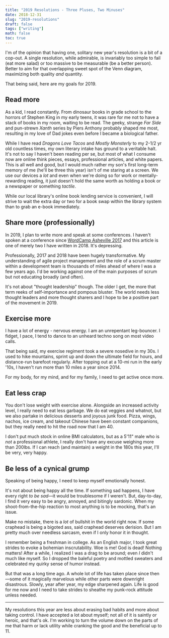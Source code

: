```yaml
---
title: "2019 Resolutions - Three Pluses, Two Minuses"
date: 2018-12-31
slug: "2019-resolutions"
draft: false
tags: ["writing"]
math: false
toc: true
---
```


I'm of the opinion that having one, solitary new year's resolution is a bit of a cop-out. A single resolution, while admirable, is invariably too simple to fail (eat more salad) or too massive to be measurable (be a better person). Better to aim for that overlapping sweet spot of the Venn diagram, maximizing both quality _and_ quantity.

That being said, here are my goals for 2019.  

## Read more
As a kid, I read constantly. From dinosaur books in grade school to the horrors of Stephen King in my early teens, it was rare for me not to have a stack of books in my room, waiting to be read. The geeky, strange _Far Side_ and pun-strewn _Xanth_ series by Piers Anthony probably shaped me most, resulting in my love of Dad jokes even before I became a biological father.

While I have read _Dragons Love Tacos_ and _Mostly Monsterly_ to my 2-1/2 yr old countless times, my own literary intake has ground to a veritable halt. It's not to say I haven't been reading per se, but most of what I consume now are online think pieces, essays, professional articles, and white papers. This is all well and good, but I would much rather my son's first long-term memory of me (he'll be three this year) isn't of me staring at a screen. We use our devices a _lot_ and even when we're doing so for work or mentally-rewarding reading, it just doesn't hold the same worth as holding a book or a newspaper or something _tactile_.

While our local library's online book lending service is convenient, I will strive to wait the extra day or two for a book swap within the library system than to grab an e-book immediately.

## Share more (professionally)
In 2019, I plan to write more and speak at some conferences. I haven't spoken at a conference since [WordCamp Asheville 2017](https://wordpress.tv/2017/06/20/john-ragozzine-silent-speech-building-better-written-communication-2/) and this article is one of merely two I have written in 2018. It's depressing.

Professionally, 2017 and 2018 have been hugely transformative. My understanding of agile project management and the role of a scrum master within a development team is thousands of miles ahead of where I was a few years ago. I'd be working against one of the main purposes of scrum but not educating broadly (and often).

It's not about "thought leadership" though. The older I get, the more that term reeks of self-importance and pompous bluster. The world needs less thought leaders and more thought sharers and I hope to be a positive part of the movement in 2019.

## Exercise more
I have a lot of energy - nervous energy. I am an unrepentant leg-bouncer. I fidget, I pace, I tend to dance to an unheard techno song on most video calls.

That being said, my exercise regiment took a severe nosedive in my 30s. I used to hike mountains, sprint up and down the ultimate field for hours, and distance-run barefoot regularly. After topping out at a 10-mi run in the early '10s, I haven't run more than 10 miles a year since 2014.

For my body, for my mind, and for my family, I need to get active once more.

## Eat less crap
You don't lose weight with exercise alone. Alongside an increased activity level, I really need to eat less garbage. We do eat veggies and whatnot, but we also partake in delicious desserts and joyous junk food. Pizza, wings, nachos, ice cream, and takeout Chinese have been constant companions, but they really need to hit the road now that I am 40.

I don't put much stock in online BMI calculators, but as a 5'11" male who is _not_ a professional athlete, I really don't have any excuse weighing more than 200lbs. If I can reach (and maintain) a weight in the 180s this year, I'll be very, very happy.

## Be less of a cynical grump
Speaking of being happy, I need to keep myself emotionally honest.

It's not about being happy all the time. If something sad happens, I have every right _to be sad_&mdash;it would be troublesome if I weren't. But, day-to-day, I find it very easy to be angry, annoyed, and bitingly sardonic. When my shoot-from-the-hip reaction to most anything is to be mocking, that's an issue.

Make no mistake, there is a _lot_ of bullshit in the world right now. If some craphead is being a bigoted ass, said craphead deserves derision. But I am pretty much over needless sarcasm, even if I only honor it in thought.

I remember being a freshman in college. As an English major, I took great strides to evoke a bohemian inscrutability. Woe is me! God is dead! Nothing matters! After a while, I realized I was a drag to be around; even _I_ didn't much like myself. So I dropped the baleful poetry and mottled sweaters and celebrated my quirky sense of humor instead.

But that was a long time ago. A whole lot of life has taken place since then&mdash;some of it magically marvelous while other parts were downright disastrous. Slowly, year after year, my edge sharpened again. Life is good for me now and I need to take strides to sheathe my punk-rock attitude unless needed.

---

My resolutions this year are less about erasing bad habits and more about taking control. I have accepted a lot about myself; not all of it is saintly or heroic, and that's ok. I'm working to turn the volume down on the parts of me that harm or lack utility while cranking the good and the beneficial up to 11.
